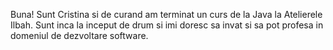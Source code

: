 Buna! Sunt Cristina si de curand am terminat un curs de la Java la Atelierele Ilbah. Sunt inca la inceput de drum si imi doresc sa invat si sa pot profesa in domeniul de dezvoltare software. 
